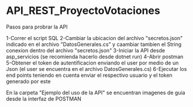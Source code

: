 # API_REST_ProyectoVotaciones

Pasos para probrar la API

1-Correr el script SQL
2-Cambiar la ubicacion del archivo "secretos.json" indicado en el archivo "DatosGenerales.cs" y caambiar tambien el String conexion dentro del archivo "secretos.json"
3-Iniciar la API desde asp_servicios (se recomienda hacerlo desde dotnet run)
4-Abrir postman  
5-Obtener el token de autentificacion enviando el user por medio de un Json (el user se encuentra en el archivo DatosGenerales.cs)
6-Ejecutar los end points teniendo en cuenta enviar el respectivo usuario y el token generado por este

En la carpeta "Ejemplo del uso de la API" se encuentran imagenes de guia desde la interfaz de POSTMAN